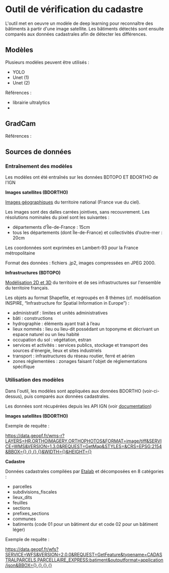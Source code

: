 # Outil de vérification du cadastre

L'outil met en oeuvre un modèle de deep learning pour reconnaître des bâtiments à partir d'une image satellite. Les bâtiments détectés sont ensuite comparés aux données cadastrales afin de détecter les différences.

## Modèles

Plusieurs modèles peuvent être utilisés :

+ YOLO
+ Unet (1)
+ Unet (2)

Références :

+ librairie ultralytics
+ 

## GradCam

Références :


## Sources de données

### Entraînement des modèles

Les modèles ont été entraînés sur les données BDTOPO ET BDORTHO de l'IGN

**Images satellites (BDORTHO)**

[Images géographiques](https://geoservices.ign.fr/bdortho) du territoire national (France vue du ciel).

Les images sont des dalles carrées jointives, sans recouvrement. Les résolutions nominales du pixel sont les suivantes :

+ départements d’Île-de-France : 15cm
+ tous les départements (dont Île-de-France) et collectivités d’outre-mer : 20cm

Les coordonnées sont exprimées en Lambert-93 pour la France métropolitaine

Format des données : fichiers .jp2, images compressées en JPEG 2000.

**Infrastructures (BDTOPO)**

[Modélisation 2D et 3D]() du territoire et de ses infrastructures sur l'ensemble du territoire français.

Les objets au format Shapefile, et regroupés en 8 thèmes (cf. modélisation INSPIRE, “Infrastructure for Spatial Information in Europe”) : 

+ administratif : limites et unités administratives 
+ bâti : constructions 
+ hydrographie : éléments ayant trait à l’eau 
+ lieux nommés : lieu ou lieu-dit possédant un toponyme et décrivant un espace naturel ou un lieu habité 
+ occupation du sol : végétation, estran 
+ services et activités : services publics, stockage et transport des sources d'énergie, lieux et sites industriels 
+ transport : infrastructures du réseau routier, ferré et aérien 
+ zones réglementées : zonages faisant l'objet de réglementations spécifique

### Utilisation des modèles

Dans l'outil, les modèles sont appliquées aux données BDORTHO (voir-ci-dessus), puis comparés aux données cadastrales.

Les données sont récupérées depuis les API IGN (voir [documentation](https://geoservices.ign.fr/documentation/services/services-geoplateforme))

**Images satellites (BDORTHO)**

Exemple de requête :

https://data.geopf.fr/wms-r?LAYERS=HR.ORTHOIMAGERY.ORTHOPHOTOS&FORMAT=image/tiff&SERVICE=WMS&VERSION=1.3.0&REQUEST=GetMap&STYLES=&CRS=EPSG:2154&BBOX={},{},{},{}&WIDTH={}&HEIGHT={}

**Cadastre**

Données cadastrales compilées par [Etalab](https://geoservices.ign.fr/bdortho) et décomposées en 8 catégories :

+ parcelles
+ subdivisions_fiscales
+ lieux_dits
+ feuilles
+ sections
+ prefixes_sections
+ communes
+ batiments (code 01 pour un bâtiment dur et code 02 pour un bâtiment léger)

Exemple de requête :

https://data.geopf.fr/wfs?SERVICE=WFS&VERSION=2.0.0&REQUEST=GetFeature&typename=CADASTRALPARCELS.PARCELLAIRE_EXPRESS:batiment&outputformat=application/json&BBOX={},{},{},{} 


